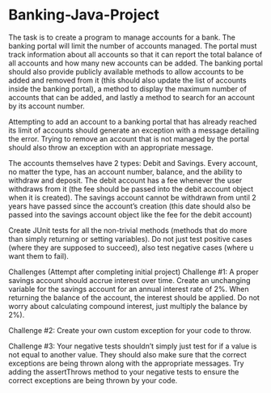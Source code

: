 # Banking-Java-Project
The task is to create a program to manage accounts for a bank.
The banking portal will limit the number of accounts managed. The portal must track information about all accounts so that it can report the total balance of all accounts and how many new accounts can be added. The banking portal should also provide publicly available methods to allow accounts to be added and removed from it (this should also update the list of accounts inside the banking portal), a method to display the maximum number of accounts that can be added, and lastly a method to search for an account by its account number.
	
	
Attempting to add an account to a banking portal that has already reached its limit of accounts should generate an exception with a message detailing the error. Trying to remove an account that is not managed by the portal should also throw an exception with an appropriate message.


The accounts themselves have 2 types: Debit and Savings. Every account, no matter the type, has an account number, balance, and the ability to withdraw and deposit. The debit account has a fee whenever the user withdraws from it (the fee should be passed into the debit account object when it is created). The savings account cannot be withdrawn from until 2 years have passed since the account’s creation (this date should also be passed into the savings account object like the fee for the debit account)


Create JUnit tests for all the non-trivial methods (methods that do more than simply returning or setting variables). Do not just test positive cases (where they are supposed to succeed), also test negative cases (where u want them to fail).

Challenges (Attempt after completing initial project)
Challenge #1: A proper savings account should accrue interest over time. Create an unchanging variable for the savings account for an annual interest rate of 2%. When returning the balance of the account, the interest should be applied. Do not worry about calculating compound interest, just multiply the balance by 2%).

Challenge #2: Create your own custom exception for your code to throw.

Challenge #3: Your negative tests shouldn’t simply just test for if a value is not equal to another value. They should also make sure that the correct exceptions are being thrown along with the appropriate messages. Try adding the assertThrows method to your negative tests to ensure the correct exceptions are being thrown by your code.
